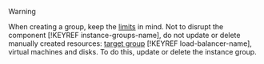 > [!WARNING]
>
> When creating a group, keep the [limits](../../instance-groups/concepts/limits.md) in mind. Not to disrupt the component [!KEYREF instance-groups-name], do not update or delete manually created resources: [target group](../../load-balancer/concepts/target-resources.md) [!KEYREF load-balancer-name], virtual machines and disks. To do this, update or delete the instance group.

